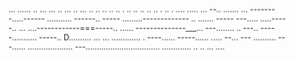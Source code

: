 ... ...... .. ... ... .. ... .. ... .. .. .. .. .. . .. .. .. .. .. . .. . .... 
..... ...
--.. .......
... --------.....------
........... ------.. -----
.........-------------
.. ....... -----
---..... .....-----.. 
... ....------------===-----.. ...... 
--------------___... ---........ .. ---.. 
-----........... -----.. D.......... 
... ... ............. . ----...... -----...... ..... --... ---
.......... ---...... 
.................... 
---................................. 
............. 
.. 
.. 
... ....     
